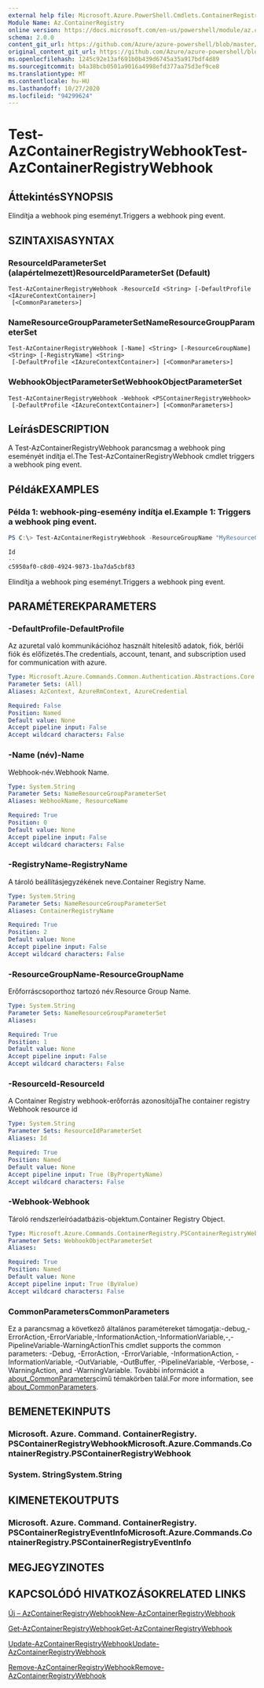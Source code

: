 ```yaml
---
external help file: Microsoft.Azure.PowerShell.Cmdlets.ContainerRegistry.dll-Help.xml
Module Name: Az.ContainerRegistry
online version: https://docs.microsoft.com/en-us/powershell/module/az.containerregistry/test-azcontainerregistrywebhook
schema: 2.0.0
content_git_url: https://github.com/Azure/azure-powershell/blob/master/src/ContainerRegistry/ContainerRegistry/help/Test-AzContainerRegistryWebhook.md
original_content_git_url: https://github.com/Azure/azure-powershell/blob/master/src/ContainerRegistry/ContainerRegistry/help/Test-AzContainerRegistryWebhook.md
ms.openlocfilehash: 1245c92e13af691b0b439d6745a35a917bdf4d89
ms.sourcegitcommit: b4a38bcb0501a9016a4998efd377aa75d3ef9ce8
ms.translationtype: MT
ms.contentlocale: hu-HU
ms.lasthandoff: 10/27/2020
ms.locfileid: "94299624"
---
```

# <span data-ttu-id="1ab55-101">Test-AzContainerRegistryWebhook</span><span class="sxs-lookup"><span data-stu-id="1ab55-101">Test-AzContainerRegistryWebhook</span></span>

## <span data-ttu-id="1ab55-102">Áttekintés</span><span class="sxs-lookup"><span data-stu-id="1ab55-102">SYNOPSIS</span></span>
<span data-ttu-id="1ab55-103">Elindítja a webhook ping eseményt.</span><span class="sxs-lookup"><span data-stu-id="1ab55-103">Triggers a webhook ping event.</span></span>

## <span data-ttu-id="1ab55-104">SZINTAXISA</span><span class="sxs-lookup"><span data-stu-id="1ab55-104">SYNTAX</span></span>

### <span data-ttu-id="1ab55-105">ResourceIdParameterSet (alapértelmezett)</span><span class="sxs-lookup"><span data-stu-id="1ab55-105">ResourceIdParameterSet (Default)</span></span>
```
Test-AzContainerRegistryWebhook -ResourceId <String> [-DefaultProfile <IAzureContextContainer>]
 [<CommonParameters>]
```

### <span data-ttu-id="1ab55-106">NameResourceGroupParameterSet</span><span class="sxs-lookup"><span data-stu-id="1ab55-106">NameResourceGroupParameterSet</span></span>
```
Test-AzContainerRegistryWebhook [-Name] <String> [-ResourceGroupName] <String> [-RegistryName] <String>
 [-DefaultProfile <IAzureContextContainer>] [<CommonParameters>]
```

### <span data-ttu-id="1ab55-107">WebhookObjectParameterSet</span><span class="sxs-lookup"><span data-stu-id="1ab55-107">WebhookObjectParameterSet</span></span>
```
Test-AzContainerRegistryWebhook -Webhook <PSContainerRegistryWebhook>
 [-DefaultProfile <IAzureContextContainer>] [<CommonParameters>]
```

## <span data-ttu-id="1ab55-108">Leírás</span><span class="sxs-lookup"><span data-stu-id="1ab55-108">DESCRIPTION</span></span>
<span data-ttu-id="1ab55-109">A Test-AzContainerRegistryWebhook parancsmag a webhook ping eseményét indítja el.</span><span class="sxs-lookup"><span data-stu-id="1ab55-109">The Test-AzContainerRegistryWebhook cmdlet triggers a webhook ping event.</span></span>

## <span data-ttu-id="1ab55-110">Példák</span><span class="sxs-lookup"><span data-stu-id="1ab55-110">EXAMPLES</span></span>

### <span data-ttu-id="1ab55-111">Példa 1: webhook-ping-esemény indítja el.</span><span class="sxs-lookup"><span data-stu-id="1ab55-111">Example 1: Triggers a webhook ping event.</span></span>
```powershell
PS C:\> Test-AzContainerRegistryWebhook -ResourceGroupName "MyResourceGroup" -RegistryName "MyRegistry" -Name "webhook001"

Id
--
c5950af0-c8d0-4924-9873-1ba7da5cbf83
```

<span data-ttu-id="1ab55-112">Elindítja a webhook ping eseményt.</span><span class="sxs-lookup"><span data-stu-id="1ab55-112">Triggers a webhook ping event.</span></span>

## <span data-ttu-id="1ab55-113">PARAMÉTEREK</span><span class="sxs-lookup"><span data-stu-id="1ab55-113">PARAMETERS</span></span>

### <span data-ttu-id="1ab55-114">-DefaultProfile</span><span class="sxs-lookup"><span data-stu-id="1ab55-114">-DefaultProfile</span></span>
<span data-ttu-id="1ab55-115">Az azuretal való kommunikációhoz használt hitelesítő adatok, fiók, bérlői fiók és előfizetés.</span><span class="sxs-lookup"><span data-stu-id="1ab55-115">The credentials, account, tenant, and subscription used for communication with azure.</span></span>

```yaml
Type: Microsoft.Azure.Commands.Common.Authentication.Abstractions.Core.IAzureContextContainer
Parameter Sets: (All)
Aliases: AzContext, AzureRmContext, AzureCredential

Required: False
Position: Named
Default value: None
Accept pipeline input: False
Accept wildcard characters: False
```

### <span data-ttu-id="1ab55-116">-Name (név)</span><span class="sxs-lookup"><span data-stu-id="1ab55-116">-Name</span></span>
<span data-ttu-id="1ab55-117">Webhook-név.</span><span class="sxs-lookup"><span data-stu-id="1ab55-117">Webhook Name.</span></span>

```yaml
Type: System.String
Parameter Sets: NameResourceGroupParameterSet
Aliases: WebhookName, ResourceName

Required: True
Position: 0
Default value: None
Accept pipeline input: False
Accept wildcard characters: False
```

### <span data-ttu-id="1ab55-118">-RegistryName</span><span class="sxs-lookup"><span data-stu-id="1ab55-118">-RegistryName</span></span>
<span data-ttu-id="1ab55-119">A tároló beállításjegyzékének neve.</span><span class="sxs-lookup"><span data-stu-id="1ab55-119">Container Registry Name.</span></span>

```yaml
Type: System.String
Parameter Sets: NameResourceGroupParameterSet
Aliases: ContainerRegistryName

Required: True
Position: 2
Default value: None
Accept pipeline input: False
Accept wildcard characters: False
```

### <span data-ttu-id="1ab55-120">-ResourceGroupName</span><span class="sxs-lookup"><span data-stu-id="1ab55-120">-ResourceGroupName</span></span>
<span data-ttu-id="1ab55-121">Erőforráscsoporthoz tartozó név.</span><span class="sxs-lookup"><span data-stu-id="1ab55-121">Resource Group Name.</span></span>

```yaml
Type: System.String
Parameter Sets: NameResourceGroupParameterSet
Aliases:

Required: True
Position: 1
Default value: None
Accept pipeline input: False
Accept wildcard characters: False
```

### <span data-ttu-id="1ab55-122">-ResourceId</span><span class="sxs-lookup"><span data-stu-id="1ab55-122">-ResourceId</span></span>
<span data-ttu-id="1ab55-123">A Container Registry webhook-erőforrás azonosítója</span><span class="sxs-lookup"><span data-stu-id="1ab55-123">The container registry Webhook resource id</span></span>

```yaml
Type: System.String
Parameter Sets: ResourceIdParameterSet
Aliases: Id

Required: True
Position: Named
Default value: None
Accept pipeline input: True (ByPropertyName)
Accept wildcard characters: False
```

### <span data-ttu-id="1ab55-124">-Webhook</span><span class="sxs-lookup"><span data-stu-id="1ab55-124">-Webhook</span></span>
<span data-ttu-id="1ab55-125">Tároló rendszerleíróadatbázis-objektum.</span><span class="sxs-lookup"><span data-stu-id="1ab55-125">Container Registry Object.</span></span>

```yaml
Type: Microsoft.Azure.Commands.ContainerRegistry.PSContainerRegistryWebhook
Parameter Sets: WebhookObjectParameterSet
Aliases:

Required: True
Position: Named
Default value: None
Accept pipeline input: True (ByValue)
Accept wildcard characters: False
```

### <span data-ttu-id="1ab55-126">CommonParameters</span><span class="sxs-lookup"><span data-stu-id="1ab55-126">CommonParameters</span></span>
<span data-ttu-id="1ab55-127">Ez a parancsmag a következő általános paramétereket támogatja:-debug,-ErrorAction,-ErrorVariable,-InformationAction,-InformationVariable,-,-PipelineVariable-WarningAction</span><span class="sxs-lookup"><span data-stu-id="1ab55-127">This cmdlet supports the common parameters: -Debug, -ErrorAction, -ErrorVariable, -InformationAction, -InformationVariable, -OutVariable, -OutBuffer, -PipelineVariable, -Verbose, -WarningAction, and -WarningVariable.</span></span> <span data-ttu-id="1ab55-128">További információt a [about_CommonParameters](http://go.microsoft.com/fwlink/?LinkID=113216)című témakörben talál.</span><span class="sxs-lookup"><span data-stu-id="1ab55-128">For more information, see [about_CommonParameters](http://go.microsoft.com/fwlink/?LinkID=113216).</span></span>

## <span data-ttu-id="1ab55-129">BEMENETEK</span><span class="sxs-lookup"><span data-stu-id="1ab55-129">INPUTS</span></span>

### <span data-ttu-id="1ab55-130">Microsoft. Azure. Command. ContainerRegistry. PSContainerRegistryWebhook</span><span class="sxs-lookup"><span data-stu-id="1ab55-130">Microsoft.Azure.Commands.ContainerRegistry.PSContainerRegistryWebhook</span></span>

### <span data-ttu-id="1ab55-131">System. String</span><span class="sxs-lookup"><span data-stu-id="1ab55-131">System.String</span></span>

## <span data-ttu-id="1ab55-132">KIMENETEK</span><span class="sxs-lookup"><span data-stu-id="1ab55-132">OUTPUTS</span></span>

### <span data-ttu-id="1ab55-133">Microsoft. Azure. Command. ContainerRegistry. PSContainerRegistryEventInfo</span><span class="sxs-lookup"><span data-stu-id="1ab55-133">Microsoft.Azure.Commands.ContainerRegistry.PSContainerRegistryEventInfo</span></span>

## <span data-ttu-id="1ab55-134">MEGJEGYZI</span><span class="sxs-lookup"><span data-stu-id="1ab55-134">NOTES</span></span>

## <span data-ttu-id="1ab55-135">KAPCSOLÓDÓ HIVATKOZÁSOK</span><span class="sxs-lookup"><span data-stu-id="1ab55-135">RELATED LINKS</span></span>

[<span data-ttu-id="1ab55-136">Új – AzContainerRegistryWebhook</span><span class="sxs-lookup"><span data-stu-id="1ab55-136">New-AzContainerRegistryWebhook</span></span>](New-AzContainerRegistryWebhook.md)

[<span data-ttu-id="1ab55-137">Get-AzContainerRegistryWebhook</span><span class="sxs-lookup"><span data-stu-id="1ab55-137">Get-AzContainerRegistryWebhook</span></span>](Get-AzContainerRegistryWebhook.md)

[<span data-ttu-id="1ab55-138">Update-AzContainerRegistryWebhook</span><span class="sxs-lookup"><span data-stu-id="1ab55-138">Update-AzContainerRegistryWebhook</span></span>](Update-AzContainerRegistryWebhook.md)

[<span data-ttu-id="1ab55-139">Remove-AzContainerRegistryWebhook</span><span class="sxs-lookup"><span data-stu-id="1ab55-139">Remove-AzContainerRegistryWebhook</span></span>](Remove-AzContainerRegistryWebhook.md)